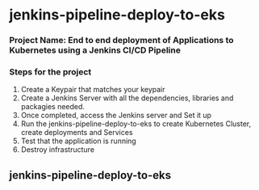 # jenkins-pipeline-deploy-to-eks
### Project Name: End to end deployment of Applications to Kubernetes using a Jenkins CI/CD Pipeline
### Steps for the project

1. Create a Keypair that matches your keypair
2. Create a Jenkins Server with all the dependencies, libraries and packagies needed.
3. Once completed, access the Jenkins server and Set it up
4. Run the jenkins-pipeline-deploy-to-eks to create Kubernetes Cluster, create deployments and Services
5. Test that the application is running 
6. Destroy infrastructure


## jenkins-pipeline-deploy-to-eks
